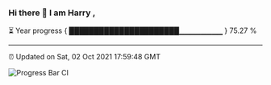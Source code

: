 ### Hi there 👋 I am Harry , 

⏳ Year progress { ██████████████████████▁▁▁▁▁▁▁▁ } 75.27 %

---

⏰ Updated on Sat, 02 Oct 2021 17:59:48 GMT

![Progress Bar CI](https://github.com/duykhang68/duykhang68/workflows/Progress%20Bar%20CI/badge.svg)
